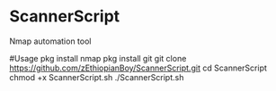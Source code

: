 # ScannerScript
Nmap automation tool

#Usage 
pkg install nmap
pkg install git
git clone https://github.com/zEthiopianBoy/ScannerScript.git
cd ScannerScript
chmod +x ScannerScript.sh
./ScannerScript.sh
